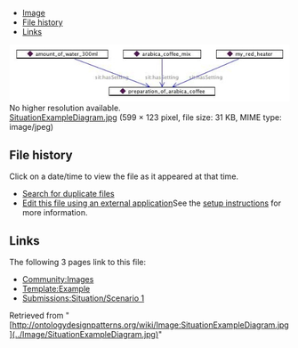 * [Image](../Image/SituationExampleDiagram.jpg#file)
* [File history](../Image/SituationExampleDiagram.jpg#filehistory)
* [Links](../Image/SituationExampleDiagram.jpg#filelinks)

[![Image:SituationExampleDiagram.jpg](../images/0/0e/SituationExampleDiagram.jpg)](../images/0/0e/SituationExampleDiagram.jpg)  
No higher resolution available.  
[SituationExampleDiagram.jpg](../images/0/0e/SituationExampleDiagram.jpg)‎ (599 × 123 pixel, file size: 31 KB, MIME type: image/jpeg)

## File history

Click on a date/time to view the file as it appeared at that time.



  
* [Search for duplicate files](http://ontologydesignpatterns.org/wiki/Special:FileDuplicateSearch/SituationExampleDiagram.jpg "Special:FileDuplicateSearch/SituationExampleDiagram.jpg")
* [Edit this file using an external application](http://ontologydesignpatterns.org/wiki/index.php?title=Image:SituationExampleDiagram.jpg&action=edit&externaledit=true&mode=file "Image:SituationExampleDiagram.jpg")See the [setup instructions](http://www.mediawiki.org/wiki/Manual:External_editors "http://www.mediawiki.org/wiki/Manual:External_editors") for more information.

## Links



The following 3 pages link to this file:


* [Community:Images](../Community/Images "Community:Images")
* [Template:Example](../Template/Example "Template:Example")
* [Submissions:Situation/Scenario 1](../Submissions/Situation/Scenario_1 "Submissions:Situation/Scenario 1")


Retrieved from "[http://ontologydesignpatterns.org/wiki/Image:SituationExampleDiagram.jpg](../Image/SituationExampleDiagram.jpg)"